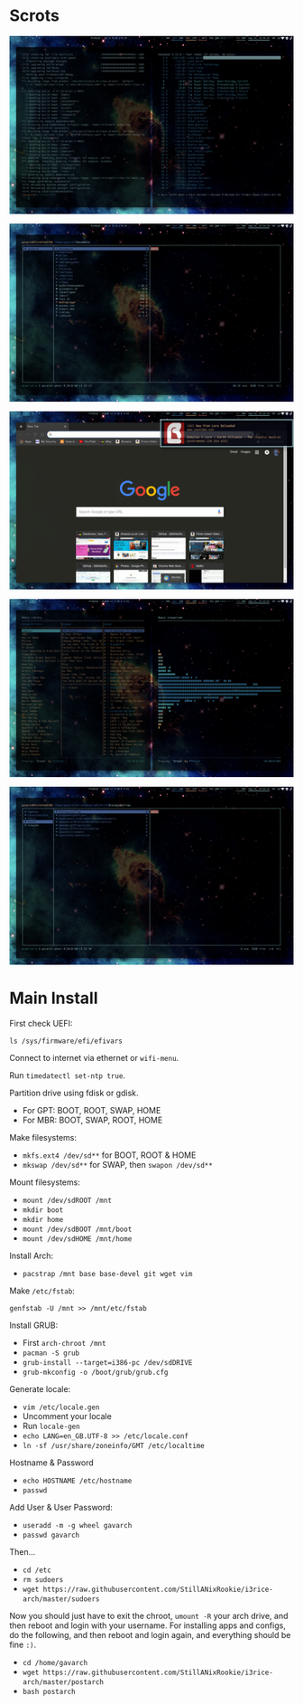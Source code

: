 # Scrots

![Workspace 1](ws1.png "Workspace 1")

![Workspace 2](ws2.png "Workspace 2")

![Workspace 3](ws3.png "Workspace 3")

![Workspace 4](ws4.png "Workspace 4")

![Workspace 5](ws5.png "Workspace 5")

# Main Install

First check UEFI:

```
ls /sys/firmware/efi/efivars
```

Connect to internet via ethernet or ```wifi-menu```.

Run ```timedatectl set-ntp true```.

Partition drive using fdisk or gdisk.

+ For GPT: BOOT, ROOT, SWAP, HOME
+ For MBR: BOOT, SWAP, ROOT, HOME

Make filesystems:

+ ```mkfs.ext4 /dev/sd**``` for BOOT, ROOT & HOME
+ ```mkswap /dev/sd**``` for SWAP, then ```swapon /dev/sd**```

Mount filesystems:

+ ```mount /dev/sdROOT /mnt```
+ ```mkdir boot```
+ ```mkdir home```
+ ```mount /dev/sdBOOT /mnt/boot```
+ ```mount /dev/sdHOME /mnt/home```

Install Arch:

+ ```pacstrap /mnt base base-devel git wget vim```

Make ```/etc/fstab```:

```
genfstab -U /mnt >> /mnt/etc/fstab
```

Install GRUB:

+ First ```arch-chroot /mnt```
+ ```pacman -S grub```
+ ```grub-install --target=i386-pc /dev/sdDRIVE```
+ ```grub-mkconfig -o /boot/grub/grub.cfg```

Generate locale:

+ ```vim /etc/locale.gen```
+ Uncomment your locale
+ Run ```locale-gen```
+ ```echo LANG=en_GB.UTF-8 >> /etc/locale.conf```
+ ```ln -sf /usr/share/zoneinfo/GMT /etc/localtime```

Hostname & Password

+ ```echo HOSTNAME /etc/hostname```
+ ```passwd```

Add User & User Password:

+ ```useradd -m -g wheel gavarch```
+ ```passwd gavarch```

Then...

+ ```cd /etc```
+ ```rm sudoers```
+ ```wget https://raw.githubusercontent.com/StillANixRookie/i3rice-arch/master/sudoers```

Now you should just have to exit the chroot, ```umount -R``` your arch drive, and then reboot and login with your username. For installing apps and configs, do the following, and then reboot and login again, and everything should be fine ```:)```.

+ ```cd /home/gavarch```
+ ```wget https://raw.githubusercontent.com/StillANixRookie/i3rice-arch/master/postarch```
+ ```bash postarch```
